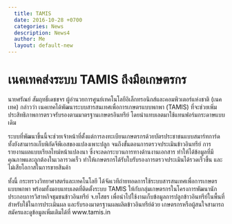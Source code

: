 ```yaml
---
  title: TAMIS
  date: 2016-10-28 +0700		  
  categories: News		
  description: News4		  
  author: Me		 
  layout: default-new
---
```


# เนคเทคส่งระบบ TAMIS ถึงมือเกษตรกร  

<p>นายศรัณย์ สัมฤทธิ์เดชขจร ผู้อำนวยการศูนย์เทคโนโลยีอิเล็กทรอนิกส์และคอมพิวเตอร์แห่งชาติ (เนคเทค) กล่าวว่า เนคเทคได้พัฒนาระบบสารสนเทศเพื่อการเกษตรแบบพกพา (TAMIS) ที่จะช่วยเพิ่มประสิทธิภาพการตรวจรับรองตามมาตรฐานเกษตรอินทรีย์ โดยนำแทบเลตมาใช้แทนฟอร์มกระดาษแบบเดิม</p>

<p>ระบบที่พัฒนาขึ้นนี้จะช่วยเจ้าหน้าที่ตั้งแต่การลงทะเบียนเกษตรกรด้วยบัตรประชาชนแบบสมาร์ทการ์ด ทั้งยังสามารถเก็บพิกัดจีพีเอสของแปลงเพาะปลูก จนถึงขั้นตอนการตรวจประเมินข้าวอินทรีย์ การรายงานผลแบบเรียลไทม์หน้าแปลงนา  ซึ่งจะลดกระบวนการทางด้านงานเอกสาร ทำให้ได้ข้อมูลที่มีคุณภาพและถูกต้องในเวลารวดเร็ว ทำให้เกษตรกรได้รับใบรับรองการตรวจประเมินได้รวดเร็วขึ้น และไม่เสียโอกาสในการขายสินค้า</p>

<p>ทั้งนี้ กระทรวงวิทยาศาสตร์และเทคโนโลยี ได้จัดเวทีถ่ายทอดการใช้ระบบสารสนเทศเพื่อการเกษตรแบบพกพา พร้อมทั้งมอบแทบเลตที่ติดตั้งระบบ TAMIS ให้กับกลุ่มเกษตรกรในโครงการพัฒนานักประกอบการวิสาหกิจชุมชนข้าวอินทรีย์ จ.ยโสธร  เพื่อนำไปใช้งานเก็บข้อมูลการปลูกข้าวอินทรีย์ในพื้นที่ สำหรับใช้ในการประเมินผล และรับรองมาตรฐานผลผลิตข้าวอินทรีย์ด้วย เกษตรกรหรือผู้สนใจสามารถสมัครและดูข้อมูลเพิ่มเติมได้ที่ www.tamis.in </p>
